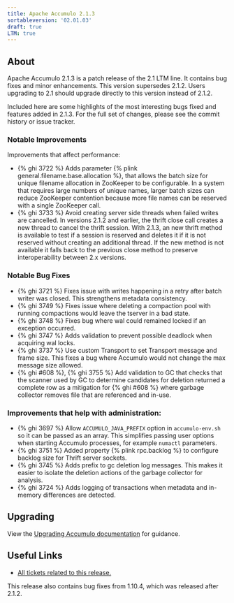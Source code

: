 ```yaml
---
title: Apache Accumulo 2.1.3
sortableversion: '02.01.03'
draft: true
LTM: true
---
```

## About

Apache Accumulo 2.1.3 is a patch release of the 2.1 LTM line. It contains bug
fixes and minor enhancements. This version supersedes 2.1.2. Users upgrading to
2.1 should upgrade directly to this version instead of 2.1.2.

Included here are some highlights of the most interesting bugs fixed and
features added in 2.1.3. For the full set of changes, please see the commit
history or issue tracker.

### Notable Improvements

Improvements that affect performance:

* {% ghi 3722 %} Adds parameter {% plink general.filename.base.allocation %}, that allows the batch size
  for unique filename allocation in ZooKeeper to be configurable. In a system that requires large numbers
  of unique names, larger batch sizes can reduce ZooKeeper contention because more file names can be 
  reserved with a single ZooKeeper call.
* {% ghi 3733 %} Avoid creating server side threads when failed writes are cancelled. In versions 2.1.2
  and earlier, the thrift close call creates a new thread to cancel the thrift session. With 2.1.3, an
  new thrift method is available to test if a session is reserved and deletes it if it is not reserved 
  without creating an additional thread.  If the new method is not available it falls back to the previous
  close method to preserve interoperability between 2.x versions.

### Notable Bug Fixes

* {% ghi 3721 %} Fixes issue with writes happening in a retry after batch writer was closed. This
  strengthens metadata consistency.
* {% ghi 3749 %} Fixes issue where deleting a compaction pool with running compactions would
  leave the tserver in a bad state.
* {% ghi 3748 %} Fixes bug where wal could remained locked if an exception occurred.
* {% ghi 3747 %} Adds validation to prevent possible deadlock when acquiring wal locks.
* {% ghi 3737 %} Use custom Transport to set Transport message and frame size. This fixes
  a bug where Accumulo would not change the max message size allowed.
* {% ghi #608 %}, {% ghi 3755 %} Add validation to GC that checks that the scanner used by GC to determine
  candidates for deletion returned a complete row as a mitigation for {% ghi #608 %} where
  garbage collector removes file that are referenced and in-use.

### Improvements that help with administration:

* {% ghi 3697 %} Allow `ACCUMULO_JAVA_PREFIX` option in `accumulo-env.sh` so it can be passed 
  as an array. This simplifies passing user options when starting Accumulo processes, for example
  `numactl` parameters.
* {% ghi 3751 %} Added property {% plink rpc.backlog %} to configure backlog size for
  Thrift server sockets.
* {% ghi 3745 %} Adds prefix to gc deletion log messages. This makes it easier to isolate the deletion
  actions of the garbage collector for analysis.
* {% ghi 3724 %} Adds logging of transactions when metadata and in-memory differences are detected.

## Upgrading

View the [Upgrading Accumulo documentation][upgrade] for guidance.

## Useful Links

* [All tickets related to this release.][milestone]

This release also contains bug fixes from 1.10.4, which was released after 2.1.2.


[upgrade]: /docs/2.x/administration/upgrading
[milestone]: https://github.com/apache/accumulo/projects/30
